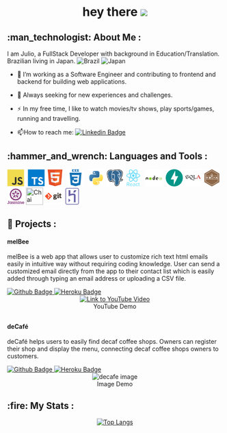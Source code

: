 <div align="center">
  <h1>
    hey there 
    <img src="https://media.giphy.com/media/hvRJCLFzcasrR4ia7z/giphy.gif" width="30px"/>
  </h1>
</div>

<h2> :man_technologist: About Me :</h2>
  <div>
  I am Julio, a FullStack Developer with background in Education/Translation. Brazilian living in Japan.
  <img src="https://upload.wikimedia.org/wikipedia/en/thumb/0/05/Flag_of_Brazil.svg/1280px-Flag_of_Brazil.svg.png" title="Brazil" alt="Brazil" width="15" height="10"/> 
  <img src="https://upload.wikimedia.org/wikipedia/en/thumb/9/9e/Flag_of_Japan.svg/1280px-Flag_of_Japan.svg.png" title="Japan" alt="Japan" width="15" height="10"/>
  </div>
  
- :telescope: I’m working as a Software Engineer and contributing to frontend and backend for building web applications.

- :seedling: Always seeking for new experiences and challenges.

- :zap: In my free time, I like to watch movies/tv shows, play sports/games, running and travelling.

- :mailbox:How to reach me: [![Linkedin Badge](https://img.shields.io/badge/-julio-blue?style=flat&logo=Linkedin&logoColor=white)](https://www.linkedin.com/in/julioquiezi/)

<h2> :hammer_and_wrench: Languages and Tools :</h2>

<div>
  <img src="https://github.com/devicons/devicon/blob/master/icons/javascript/javascript-original.svg" title="JavaScript" alt="JavaScript" width="40" height="40"/>&nbsp;
  <img src="https://raw.githubusercontent.com/devicons/devicon/1119b9f84c0290e0f0b38982099a2bd027a48bf1/icons/typescript/typescript-original.svg" title="TypeScript" **alt="TypeScript" width="40" height="40"/>
  <img src="https://github.com/devicons/devicon/blob/master/icons/html5/html5-original.svg" title="HTML5" alt="HTML" width="40" height="40"/>&nbsp;
  <img src="https://github.com/devicons/devicon/blob/master/icons/css3/css3-plain-wordmark.svg"  title="CSS3" alt="CSS" width="40" height="40"/>&nbsp;
  <img src="https://raw.githubusercontent.com/devicons/devicon/1119b9f84c0290e0f0b38982099a2bd027a48bf1/icons/python/python-original.svg" title="Python" **alt="Python" width="40" height="40"/>
  <img src="https://raw.githubusercontent.com/devicons/devicon/1119b9f84c0290e0f0b38982099a2bd027a48bf1/icons/postgresql/postgresql-original.svg" title="PostgreSQL" **alt="PostgreSQL" width="40" height="40"/>
  <img src="https://github.com/devicons/devicon/blob/master/icons/react/react-original-wordmark.svg" title="React" alt="React" width="40" height="40"/>&nbsp;
  <img src="https://github.com/devicons/devicon/blob/master/icons/nodejs/nodejs-original-wordmark.svg" title="NodeJS" alt="NodeJS" width="40" height="40"/>&nbsp;
  <img src="https://raw.githubusercontent.com/devicons/devicon/1119b9f84c0290e0f0b38982099a2bd027a48bf1/icons/fastapi/fastapi-original.svg" title="FastAPI" **alt="FastAPI" width="40" height="40"/>
   <img src="https://raw.githubusercontent.com/devicons/devicon/1119b9f84c0290e0f0b38982099a2bd027a48bf1/icons/sqlalchemy/sqlalchemy-original.svg" title="SQLAlchemy" **alt="SQLAlchemy" width="40" height="40"/>
  <img src="https://raw.githubusercontent.com/devicons/devicon/1119b9f84c0290e0f0b38982099a2bd027a48bf1/icons/mocha/mocha-plain.svg" title="Mocha" **alt="Mocha" width="40" height="40"/>
  <img src="https://raw.githubusercontent.com/devicons/devicon/1119b9f84c0290e0f0b38982099a2bd027a48bf1/icons/jasmine/jasmine-plain-wordmark.svg" title="Jasmine" **alt="Jasmine" width="40" height="40"/>
  <img src="https://seeklogo.com/images/C/chai-logo-F349805F7D-seeklogo.com.png" title="Chai" **alt="Chai" width="40" height="40"/>
  <img src="https://github.com/devicons/devicon/blob/master/icons/git/git-original-wordmark.svg" title="Git" **alt="Git" width="40" height="40"/>
  <img src="https://github.com/devicons/devicon/blob/master/icons/heroku/heroku-original.svg" title="Heroku" **alt="Heroku" width="40" height="40"/>
</div>

<h2> 📝 Projects :</h2>

#### melBee
melBee is a web app that allows user to customize rich text html emails easily in intuitive way without requiring coding knowledge. User can send a customized email directly from the app to their contact list which is easily added through typing an email address or uploading a CSV file.
<div id="badges">
  <a href="https://github.com/melBee-newsletter/melBee">
    <img src="https://img.shields.io/badge/GitHub-black?style=for-the-badge&logo=github&logoColor=white" alt="Github Badge"/>
  </a>
  <a href="https://melbee.herokuapp.com/">
    <img src="https://img.shields.io/badge/heroku-purple?style=for-the-badge&logo=heroku&logoColor=white" alt="Heroku Badge"/>
  </a>
</div>
<div align="center">
  <a href="https://www.youtube.com/embed/Bj7EGQSIuTE?controls=0" target="_blank">
    <img width="500" alt="Link to YouTube Video" src="https://user-images.githubusercontent.com/97425307/192698075-bc402874-2da2-413b-9a5a-95df30572dd8.png">
  </a>
  <br>
  YouTube Demo
</div>

<h2></h2>

#### deCafé
deCafé helps users to easily find decaf coffee shops. Owners can register their shop and display the menu, connecting decaf coffee shops owners to customers.
<div id="badges">
  <a href="https://github.com/Takashicc/decafe">
    <img src="https://img.shields.io/badge/GitHub-black?style=for-the-badge&logo=github&logoColor=white" alt="Github Badge"/>
  </a>
  <a href="https://decafe.vercel.app/">
    <img src="https://img.shields.io/badge/heroku-purple?style=for-the-badge&logo=heroku&logoColor=white" alt="Heroku Badge"/>
  </a>
</div>
<div align="center">
  <img src="https://github.com/Takashicc/decafe/blob/main/docs/images/decafe_screenshot.png" img width="500" alt="decafe image">
  <br>
  Image Demo
</div>


<h2> :fire: My Stats :</h2>
<div align=center>

  [![Top Langs](https://github-readme-stats.vercel.app/api/top-langs/?username=julioqui&layout=compact&theme=vision-friendly-dark)](https://github.com/anuraghazra/github-readme-stats)
</div>
